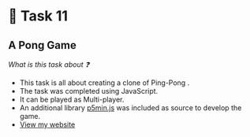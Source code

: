 # :red_circle: Task 11

## A Pong Game

  *What is this task about :question:*

  * This task is all about creating a clone of Ping-Pong . 
  * The task was completed using JavaScript. 
  * It can be played as Multi-player.
  * An additional library [p5min.js](https://cdnjs.cloudflare.com/ajax/libs/p5.js/0.9.0/p5.min.js) was included as source to develop the game.
  * [View my website](https://tbagz104.github.io/pongDev/)
  
